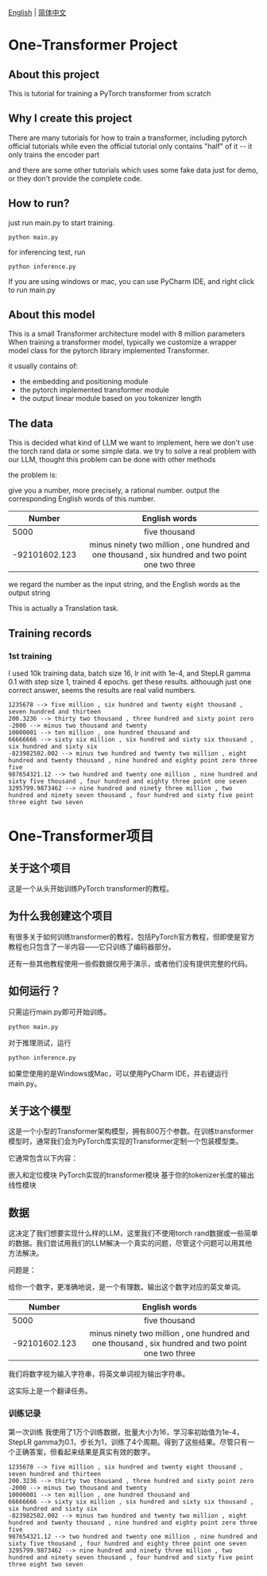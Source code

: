 [English](#one-transformer-project) | [简体中文](#one-transformer项目)
# One-Transformer Project

## About this project
This is tutorial for training a PyTorch transformer from scratch

## Why I create this project
There are many tutorials for how to train a transformer, including pytorch official tutorials
while even the official tutorial only contains "half" of it -- it only trains the encoder part

and there are some other tutorials which uses some fake data just for demo, or they don't provide the complete code.

## How to run?
just run main.py to start training.

```
python main.py
```

for inferencing test, run
```
python inference.py
```
If you are using windows or mac, you can use PyCharm IDE, and right click to run main.py

## About this model
This is a small Transformer architecture model with 8 million parameters
When training a transformer model, typically we customize a wrapper model class for the pytorch library implemented Transformer.

it usually contains of:
- the embedding and positioning module
- the pytorch implemented transformer module
- the output linear module based on you tokenizer length


## The data
This is decided what kind of LLM we want to implement, here we don't use the torch rand data
or some simple data. we try to solve a real problem with our LLM, thought this problem can be done with other methods

the problem is:

give you a number, more precisely, a rational number. output the corresponding English words of this number.

| Number   |      English words      |
|----------|:-------------:|
| 5000 |  five thousand |
| -92101602.123 |  minus ninety two million , one hundred and one thousand , six hundred and two point one two three |

we regard the number as the input string, and the English words as the output string

This is actually a Translation task.



## Training records

### 1st training
I used 10k training data, batch size 16, lr init with 1e-4, and StepLR gamma 0.1 with step size 1, trained 4 epochs. get these results. althouugh just one correct answer, seems the results are real valid numbers.

```
1235678 --> five million , six hundred and twenty eight thousand , seven hundred and thirteen
200.3236 --> thirty two thousand , three hundred and sixty point zero
-2000 --> minus two thousand and twenty
10000001 --> ten million , one hundred thousand and
66666666 --> sixty six million , six hundred and sixty six thousand , six hundred and sixty six
-823982502.002 --> minus two hundred and twenty two million , eight hundred and twenty thousand , nine hundred and eighty point zero three five
987654321.12 --> two hundred and twenty one million , nine hundred and sixty five thousand , four hundred and eighty three point one seven
3295799.9873462 --> nine hundred and ninety three million , two hundred and ninety seven thousand , four hundred and sixty five point three eight two seven
```



# One-Transformer项目

## 关于这个项目
这是一个从头开始训练PyTorch transformer的教程。

## 为什么我创建这个项目
有很多关于如何训练transformer的教程，包括PyTorch官方教程，但即使是官方教程也只包含了一半内容——它只训练了编码器部分。

还有一些其他教程使用一些假数据仅用于演示，或者他们没有提供完整的代码。

## 如何运行？
只需运行main.py即可开始训练。

```
python main.py
```

对于推理测试，运行
```
python inference.py
```
如果您使用的是Windows或Mac，可以使用PyCharm IDE，并右键运行main.py。

## 关于这个模型
这是一个小型的Transformer架构模型，拥有800万个参数。在训练transformer模型时，通常我们会为PyTorch库实现的Transformer定制一个包装模型类。

它通常包含以下内容：

嵌入和定位模块
PyTorch实现的transformer模块
基于你的tokenizer长度的输出线性模块

## 数据
这决定了我们想要实现什么样的LLM，这里我们不使用torch rand数据或一些简单的数据。我们尝试用我们的LLM解决一个真实的问题，尽管这个问题可以用其他方法解决。

问题是：

给你一个数字，更准确地说，是一个有理数。输出这个数字对应的英文单词。

| Number   |      English words      |
|----------|:-------------:|
| 5000 |  five thousand |
| -92101602.123 |  minus ninety two million , one hundred and one thousand , six hundred and two point one two three |

我们将数字视为输入字符串，将英文单词视为输出字符串。

这实际上是一个翻译任务。

### 训练记录

第一次训练
我使用了1万个训练数据，批量大小为16，学习率初始值为1e-4，StepLR gamma为0.1，步长为1，训练了4个周期。得到了这些结果。尽管只有一个正确答案，但看起来结果是真实有效的数字。

```
1235678 --> five million , six hundred and twenty eight thousand , seven hundred and thirteen
200.3236 --> thirty two thousand , three hundred and sixty point zero
-2000 --> minus two thousand and twenty
10000001 --> ten million , one hundred thousand and
66666666 --> sixty six million , six hundred and sixty six thousand , six hundred and sixty six
-823982502.002 --> minus two hundred and twenty two million , eight hundred and twenty thousand , nine hundred and eighty point zero three five
987654321.12 --> two hundred and twenty one million , nine hundred and sixty five thousand , four hundred and eighty three point one seven
3295799.9873462 --> nine hundred and ninety three million , two hundred and ninety seven thousand , four hundred and sixty five point three eight two seven
```

